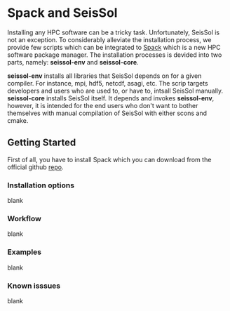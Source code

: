 # Spack and SeisSol
Installing any HPC software can be a tricky task. Unfortunately, SeisSol is not an exception. To considerably alleviate the installation process, we provide few scripts which can be integrated to [Spack](https://github.com/spack/spack/wiki) which is a new HPC software package manager. The installation processes is devided into two parts, namely: **seissol-env** and **seissol-core**.

**seissol-env**  installs all libraries that SeisSol depends on for a given compiler. For instance, mpi, hdf5, netcdf, asagi, etc. The scrip targets developers and users who are used to, or have to, intsall SeisSol manually.
**seissol-core** installs SeisSol itself. It depends and invokes **seissol-env**, however, it is intended for the end users who don't want to bother themselves with manual compilation of SeisSol with either scons and cmake.


## Getting Started
First of all, you have to install Spack which you can download from the official github [repo](https://github.com/spack/spack.git). 

### Installation options
blank
### Workflow
blank
### Examples
blank
### Known isssues
blank
